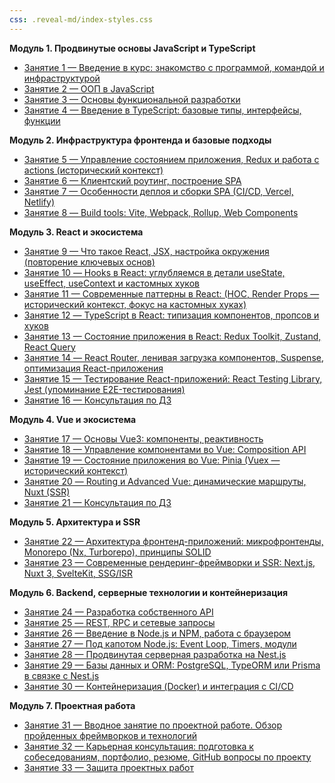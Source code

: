 ```yaml
---
css: .reveal-md/index-styles.css
---
```


**Модуль 1. Продвинутые основы JavaScript и TypeScript**

- [Занятие 1 — Введение в курс: знакомство с программой, командой и инфраструктурой](lesson01/lesson.html)
- [Занятие 2 — ООП в JavaScript](lesson02/lesson.html)
- [Занятие 3 — Основы функциональной разработки](lesson03/lesson.html)
- [Занятие 4 — Введение в TypeScript: базовые типы, интерфейсы, функции](lesson04/lesson.html)

**Модуль 2. Инфраструктура фронтенда и базовые подходы**

- [Занятие 5 — Управление состоянием приложения, Redux и работа с actions (исторический контекст)](lesson05/lesson.html)
- [Занятие 6 — Клиентский роутинг, построение SPA](lesson06/lesson.html)
- [Занятие 7 — Особенности деплоя и сборки SPA (CI/CD, Vercel, Netlify)](lesson07/lesson.html)
- [Занятие 8 — Build tools: Vite, Webpack, Rollup, Web Components](lesson08/lesson.html)

**Модуль 3. React и экосистема**

- [Занятие 9 — Что такое React, JSX, настройка окружения (повторение ключевых основ)](lesson09/lesson.html)
- [Занятие 10 — Hooks в React: углубляемся в детали useState, useEffect, useContext и кастомных хуков](lesson10/lesson.html)
- [Занятие 11 — Современные паттерны в React: (HOC, Render Props — исторический контекст, фокус на кастомных хуках)](lesson11/lesson.html)
- [Занятие 12 — TypeScript в React: типизация компонентов, пропсов и хуков](lesson12/lesson.html)
- [Занятие 13 — Состояние приложения в React: Redux Toolkit, Zustand, React Query](lesson13/lesson.html)
- [Занятие 14 — React Router, ленивая загрузка компонентов, Suspense, оптимизация React-приложения](lesson14/lesson.html)
- [Занятие 15 — Тестирование React-приложений: React Testing Library, Jest (упоминание E2E-тестирования)](lesson15/lesson.html)
- [Занятие 16 — Консультация по ДЗ](lesson16/lesson.html)

**Модуль 4. Vue и экосистема**

- [Занятие 17 — Основы Vue3: компоненты, реактивность](lesson17/lesson.html)
- [Занятие 18 — Управление компонентами во Vue: Composition API](lesson18/lesson.html)
- [Занятие 19 — Состояние приложения во Vue: Pinia (Vuex — исторический контекст)](lesson19/lesson.html)
- [Занятие 20 — Routing и Advanced Vue: динамические маршруты, Nuxt (SSR)](lesson20/lesson.html)
- [Занятие 21 — Консультация по ДЗ](lesson21/lesson.html)

**Модуль 5. Архитектура и SSR**

- [Занятие 22 — Архитектура фронтенд-приложений: микрофронтенды, Monorepo (Nx, Turborepo), принципы SOLID](lesson22/lesson.html)
- [Занятие 23 — Современные рендеринг-фреймворки и SSR: Next.js, Nuxt 3, SvelteKit, SSG/ISR](lesson23/lesson.html)

**Модуль 6. Backend, серверные технологии и контейнеризация**

- [Занятие 24 — Разработка собственного API](lesson24/lesson.html)
- [Занятие 25 — REST, RPC и сетевые запросы](lesson25/lesson.html)
- [Занятие 26 — Введение в Node.js и NPM, работа с браузером](lesson26/lesson.html)
- [Занятие 27 — Под капотом Node.js: Event Loop, Timers, модули](lesson27/lesson.html)
- [Занятие 28 — Продвинутая серверная разработка на Nest.js](lesson28/lesson.html)
- [Занятие 29 — Базы данных и ORM: PostgreSQL, TypeORM или Prisma в связке с Nest.js](lesson29/lesson.html)
- [Занятие 30 — Контейнеризация (Docker) и интеграция с CI/CD](lesson30/lesson.html)

**Модуль 7. Проектная работа**

- [Занятие 31 — Вводное занятие по проектной работе. Обзор пройденных фреймворков и технологий](lesson31/lesson.html)
- [Занятие 32 — Карьерная консультация: подготовка к собеседованиям, портфолио, резюме, GitHub вопросы по проекту](lesson32/lesson.html)
- [Занятие 33 — Защита проектных работ](lesson33/lesson.html)
